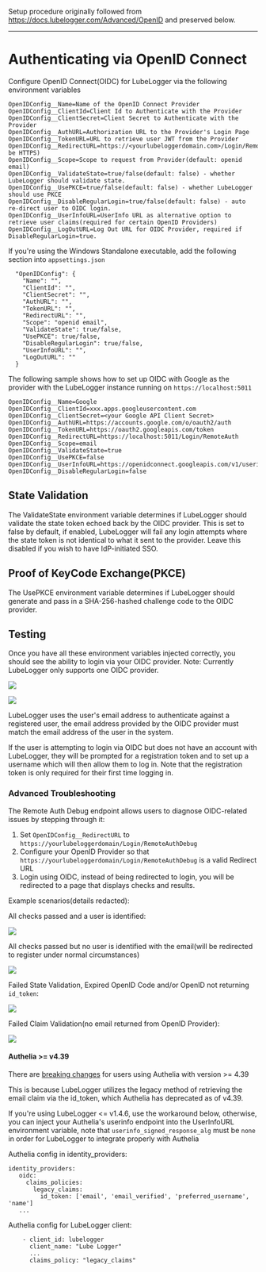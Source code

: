 Setup procedure originally followed from https://docs.lubelogger.com/Advanced/OpenID and preserved below.

---

# Authenticating via OpenID Connect

Configure OpenID Connect(OIDC) for LubeLogger via the following environment variables

```
OpenIDConfig__Name=Name of the OpenID Connect Provider
OpenIDConfig__ClientId=Client Id to Authenticate with the Provider
OpenIDConfig__ClientSecret=Client Secret to Authenticate with the Provider
OpenIDConfig__AuthURL=Authorization URL to the Provider's Login Page
OpenIDConfig__TokenURL=URL to retrieve user JWT from the Provider
OpenIDConfig__RedirectURL=https://<yourlubeloggerdomain.com>/Login/RemoteAuth(must be HTTPS)
OpenIDConfig__Scope=Scope to request from Provider(default: openid email)
OpenIDConfig__ValidateState=true/false(default: false) - whether LubeLogger should validate state.
OpenIDConfig__UsePKCE=true/false(default: false) - whether LubeLogger should use PKCE
OpenIDConfig__DisableRegularLogin=true/false(default: false) - auto re-direct user to OIDC login.
OpenIDConfig__UserInfoURL=UserInfo URL as alternative option to retrieve user claims(required for certain OpenID Providers)
OpenIDConfig__LogOutURL=Log Out URL for OIDC Provider, required if DisableRegularLogin=true.
```

If you're using the Windows Standalone executable, add the following section into `appsettings.json`

```
  "OpenIDConfig": {
    "Name": "",
    "ClientId": "",
    "ClientSecret": "",
    "AuthURL": "",
    "TokenURL": "",
    "RedirectURL": "",
    "Scope": "openid email",
    "ValidateState": true/false,
    "UsePKCE": true/false,
    "DisableRegularLogin": true/false,
    "UserInfoURL": "",
    "LogOutURL": ""
  }
 ```

The following sample shows how to set up OIDC with Google as the provider with the LubeLogger instance running on `https://localhost:5011`

```
OpenIDConfig__Name=Google
OpenIDConfig__ClientId=xxx.apps.googleusercontent.com
OpenIDConfig__ClientSecret=<your Google API Client Secret>
OpenIDConfig__AuthURL=https://accounts.google.com/o/oauth2/auth
OpenIDConfig__TokenURL=https://oauth2.googleapis.com/token
OpenIDConfig__RedirectURL=https://localhost:5011/Login/RemoteAuth
OpenIDConfig__Scope=email
OpenIDConfig__ValidateState=true
OpenIDConfig__UsePKCE=false
OpenIDConfig__UserInfoURL=https://openidconnect.googleapis.com/v1/userinfo
OpenIDConfig__DisableRegularLogin=false
```

## State Validation
The ValidateState environment variable determines if LubeLogger should validate the state token echoed back by the OIDC provider. This is set to false by default, if enabled, LubeLogger will fail any login attempts where the state token is not identical to what it sent to the provider. Leave this disabled if you wish to have IdP-initiated SSO.

## Proof of KeyCode Exchange(PKCE)
The UsePKCE environment variable determines if LubeLogger should generate and pass in a SHA-256-hashed challenge code to the OIDC provider.

## Testing
Once you have all these environment variables injected correctly, you should see the ability to login via your OIDC provider. Note: Currently LubeLogger only supports one OIDC provider.

![](/Advanced/OpenID/a/image-1726781322923.png)

![](/Advanced/OpenID/a/image-1726781326911.png)

LubeLogger uses the user's email address to authenticate against a registered user, the email address provided by the OIDC provider must match the email address of the user in the system.

If the user is attempting to login via OIDC but does not have an account with LubeLogger, they will be prompted for a registration token and to set up a username which will then allow them to log in. Note that the registration token is only required for their first time logging in.

### Advanced Troubleshooting

The Remote Auth Debug endpoint allows users to diagnose OIDC-related issues by stepping through it:

1. Set `OpenIDConfig__RedirectURL` to `https://yourlubeloggerdomain/Login/RemoteAuthDebug`
2. Configure your OpenID Provider so that `https://yourlubeloggerdomain/Login/RemoteAuthDebug` is a valid Redirect URL
3. Login using OIDC, instead of being redirected to login, you will be redirected to a page that displays checks and results.

Example scenarios(details redacted):

All checks passed and a user is identified:

![](/Advanced/OpenID/a/image-1743433228696.png)

All checks passed but no user is identified with the email(will be redirected to register under normal circumstances)

![](/Advanced/OpenID/a/image-1743433340241.png)

Failed State Validation, Expired OpenID Code and/or OpenID not returning `id_token`:

![](/Advanced/OpenID/a/image-1743433430561.png)

Failed Claim Validation(no email returned from OpenID Provider):

![](/Advanced/OpenID/a/image-1743433568647.png)

#### Authelia >= v4.39

There are [breaking changes](https://www.authelia.com/integration/openid-connect/openid-connect-1.0-claims/#restore-functionality-prior-to-claims-parameter) for users using Authelia with version >= 4.39

This is because LubeLogger utilizes the legacy method of retrieving the email claim via the id_token, which Authelia has deprecated as of v4.39.

If you're using LubeLogger <= v1.4.6, use the workaround below, otherwise, you can inject your Authelia's userinfo endpoint into the UserInfoURL environment variable, note that `userinfo_signed_response_alg` must be `none` in order for LubeLogger to integrate properly with Authelia

Authelia config in identity_providers:

```
identity_providers:
   oidc:
     claims_policies:
       legacy_claims:
         id_token: ['email', 'email_verified', 'preferred_username', 'name']
   ...
```

Authelia config for LubeLogger client:

```
    - client_id: lubelogger
      client_name: "Lube Logger"
      ...
      claims_policy: "legacy_claims"
```